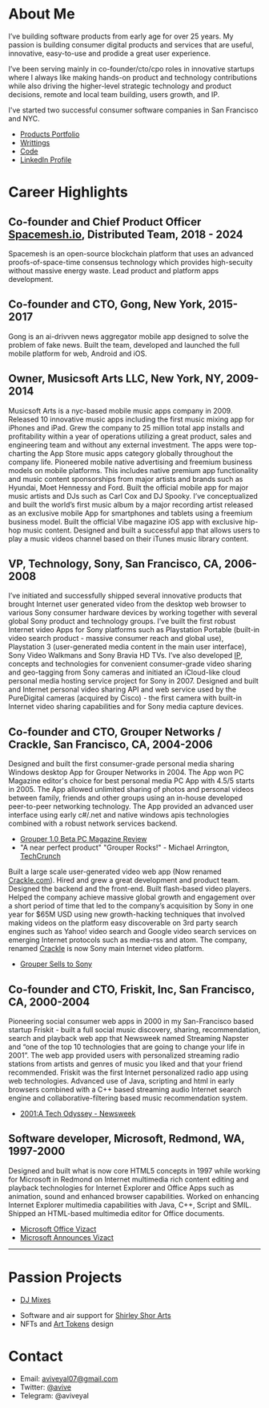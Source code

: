 # About Me
I’ve building software products from early age for over 25 years. My passion is building consumer digital products and services that are useful, innovative, easy-to-use and prodide a great user experience. 

I’ve been serving mainly in co-founder/cto/cpo roles in innovative startups where I always like making hands-on product and technology contributions while also driving the higher-level strategic technology and product decisions, remote and local team building, users growth, and IP. 

I've started two successful consumer software companies in San Francisco and NYC.

* [Products Portfolio](https://www.behance.net/aviveyal07926b)
* [Writtings](https://medium.com/@avive)
* [Code](https://github.com/avive)
* [LinkedIn Profile](https://www.linkedin.com/in/avive)

# Career Highlights

## Co-founder and Chief Product Officer [Spacemesh.io](https://spacemesh.io), Distributed Team, 2018 - 2024
Spacemesh is an open-source blockchain platform that uses an advanced proofs-of-space-time consensus technology which provides high-secuity without massive energy waste.
Lead product and platform apps development.

## Co-founder and CTO, Gong, New York, 2015-2017
Gong is an ai-drivven news aggregator mobile app designed to solve the problem of fake news.
Built the team, developed and launched the full mobile platform for web, Android and iOS.

## Owner, Musicsoft Arts LLC, New York, NY, 2009-2014
Musicsoft Arts is a nyc-based mobile music apps company in 2009. Released 10 innovative music apps including the first music mixing app for iPhones and iPad. Grew the company to 25 million total app installs and profitability within a year of operations utilizing a great product, sales and engineering team and without any external investment. The apps were top-charting the App Store music apps category globally throughout the company life. Pioneered mobile native advertising and freemium business models on mobile platforms. This includes native premium app functionality and music content sponsorships from major artists and brands such as Hyundai, Moet Hennessy and Ford. Built the official mobile app for major music artists and DJs such as Carl Cox and DJ Spooky. I’ve conceptualized and built the world’s first music album by a major recording artist released as an exclusive mobile App for smartphones and tablets using a freemium business model. Built the official Vibe magazine iOS app with exclusive hip-hop music content. Designed and built a successful app that allows users to play a music videos channel based on their iTunes music library content.

## VP, Technology, Sony, San Francisco, CA, 2006-2008
I’ve initiated and successfully shipped several innovative products that brought Internet user generated video from the desktop web browser to various Sony consumer hardware devices by working together with several global Sony product and technology groups. I’ve built the first robust Internet video Apps for Sony platforms such as Playstation Portable (built-in video search product - massive consumer reach and global use), Playstation 3 (user-generated media content in the main user interface), Sony Video Walkmans and Sony Bravia HD TVs. I’ve also developed [IP](http://patents.justia.com/inventor/aviv-eyal), concepts and technologies for convenient consumer-grade video sharing and geo-tagging from Sony cameras and initiated an iCloud-like cloud personal media hosting service project for Sony in 2007. Designed and built and Internet personal video sharing API and web service used by the PureDigital cameras (acquired by Cisco)  - the first camera with built-in Internet video sharing capabilities and for Sony media capture devices. 

## Co-founder and CTO, Grouper Networks / Crackle, San Francisco, CA, 2004-2006
Designed and built the first consumer-grade personal media sharing Windows desktop App for Grouper Networks in 2004. The App won PC Magazine editor's choice for best personal media PC App with 4.5/5 starts in 2005. The App allowed unlimited sharing of photos and personal videos between family, friends and other groups using an in-house developed peer-to-peer networking technology. The App provided an advanced user interface using early c#/.net and native windows apis technologies combined with a robust network services backend.

* [Grouper 1.0 Beta PC Magazine Review](http://www.pcmag.com/article2/0,2817,1706557,00.asp)
* "A near perfect product" "Grouper Rocks!" - Michael Arrington, [TechCrunch](https://techcrunch.com/2005/12/06/more-video-tools-grouper-v20-rocks/) 

Built a large scale user-generated video web app (Now renamed [Crackle.com](https://crackle.com)). Hired and grew a great development and product team. Designed the backend and the front-end. Built flash-based video players. Helped the company achieve massive global growth and engagement over a short period of time that led to the company’s acquisition by Sony in one year for $65M USD using new growth-hacking techniques that involved making videos on the platform easy discoverable on 3rd party search engines such as Yahoo! video search and Google video search services on emerging Internet protocols such as media-rss and atom. The company, renamed [Crackle](http://crackle.com) is now Sony main Internet video platform.

* [Grouper Sells to Sony](https://techcrunch.com/2006/08/22/wow-grouper-sells-for-65-million/)

## Co-founder and CTO, Friskit, Inc, San Francisco, CA, 2000-2004
Pioneering social consumer web apps in 2000 in my San-Francisco based startup Friskit - built a full social music discovery, sharing, recommendation, search and playback web app that Newsweek named Streaming Napster and “one of the top 10 technologies that are going to change your life in 2001”. The web app provided users with personalized streaming radio stations from artists and genres of music you liked and that your friend recommended. Friskit was the first Internet personalized radio app using web technologies. Advanced use of Java, scripting and html in early browsers combined with a C++ based streaming audio Internet search engine and collaborative-filtering based music recommendation system.

* [2001:A Tech Odyssey - Newsweek](http://www.newsweek.com/2001-tech-odyssey-155835)

## Software developer, Microsoft, Redmond, WA, 1997-2000
Designed and built what is now core HTML5 concepts in 1997 while working for Microsoft in Redmond on Internet multimedia rich content editing and playback technologies for Internet Explorer and Office Apps such as animation, sound and enhanced browser capabilities. Worked on enhancing Internet Explorer multimedia capabilities with Java, C++, Script and SMIL. Shipped an HTML-based multimedia editor for Office documents.

* [Microsoft Office Vizact](https://en.wikipedia.org/wiki/Microsoft_Vizact)
* [Microsoft Announces Vizact](https://news.microsoft.com/1999/05/26/microsoft-announces-vizact-2000-the-newest-application-from-office-free-preview-now-available-for-download-from-the-web/)

---

# Passion Projects
* [DJ Mixes](https://www.mixcloud.com/dj_fuzzy_logic/)
- Software and air support for [Shirley Shor Arts](https://www.instagram.com/explore/tags/shirleyshor/)
- NFTs and [Art Tokens](https://shirleyshor.studio/) design

# Contact
* Email: [aviveyal07@gmail.com](mailto:aviveyal07@gmail.com)
* Twitter: [@avive](https://twitter.com/avive)
* Telegram: @aviveyal
